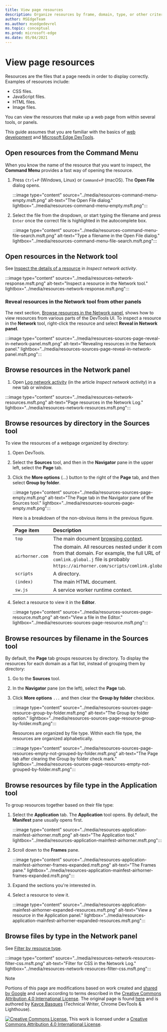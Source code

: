 ```yaml
---
title: View page resources
description: Organize resources by frame, domain, type, or other criteria.
author: MSEdgeTeam
ms.author: msedgedevrel
ms.topic: conceptual
ms.prod: microsoft-edge
ms.date: 05/04/2021
---
```

<!-- Copyright Kayce Basques

   Licensed under the Apache License, Version 2.0 (the "License");
   you may not use this file except in compliance with the License.
   You may obtain a copy of the License at

       https://www.apache.org/licenses/LICENSE-2.0

   Unless required by applicable law or agreed to in writing, software
   distributed under the License is distributed on an "AS IS" BASIS,
   WITHOUT WARRANTIES OR CONDITIONS OF ANY KIND, either express or implied.
   See the License for the specific language governing permissions and
   limitations under the License.  -->
# View page resources

Resources are the files that a page needs in order to display correctly.  Examples of resources include:
*  CSS files.
*  JavaScript files.
*  HTML files.
*  Image files.

You can view the resources that make up a web page from within several tools, or panels.

This guide assumes that you are familiar with the basics of [web development](https://developer.mozilla.org/docs/Learn) and [Microsoft Edge DevTools](../../devtools-guide-chromium/index.md).


<!-- ====================================================================== -->
## Open resources from the Command Menu

When you know the name of the resource that you want to inspect, the **Command Menu** provides a fast way of opening the resource.

1. Press `Ctrl`+`P` (Windows, Linux) or `Command`+`P` (macOS).  The **Open File** dialog opens.

   :::image type="content" source="../media/resources-command-menu-empty.msft.png" alt-text="The Open File dialog." lightbox="../media/resources-command-menu-empty.msft.png":::

1. Select the file from the dropdown, or start typing the filename and press `Enter` once the correct file is highlighted in the autocomplete box.

   :::image type="content" source="../media/resources-command-menu-file-search.msft.png" alt-text="Type a filename in the Open File dialog." lightbox="../media/resources-command-menu-file-search.msft.png":::


<!-- ====================================================================== -->
## Open resources in the Network tool

See [Inspect the details of a resource](../network/index.md#inspect-the-details-of-the-resource) in _Inspect network activity_.
<!--why?-->

<!-- need lead-in -->

:::image type="content" source="../media/resources-network-response.msft.png" alt-text="Inspect a resource in the Network tool." lightbox="../media/resources-network-response.msft.png":::

### Reveal resources in the Network tool from other panels

The next section, [Browse resources in the Network panel](#browse-resources-in-the-network-panel), shows how to view resources from various parts of the DevTools UI.  To inspect a resource in the **Network** tool, right-click the resource and select **Reveal in Network panel**.

:::image type="content" source="../media/resources-sources-page-reveal-in-network-panel.msft.png" alt-text="Revealing resources in the Network panel." lightbox="../media/resources-sources-page-reveal-in-network-panel.msft.png":::


<!-- ====================================================================== -->
## Browse resources in the Network panel

<!-- to do x, -->

1. Open [Log network activity](../network/index.md#log-network-activity) (in the article  _Inspect network activity_) in a new tab or window.

<!-- 1. Do the steps in that section, and then continue below. -->

 <!-- open [link] in a new tab or window, and then continue below.. -->
<!--why?-->

<!-- need lead-in -->

:::image type="content" source="../media/resources-network-resources.msft.png" alt-text="Page resources in the Network Log." lightbox="../media/resources-network-resources.msft.png":::


<!-- ====================================================================== -->
## Browse resources by directory in the Sources tool

To view the resources of a webpage organized by directory:

1. Open DevTools.

1. Select the **Sources** tool, and then in the **Navigator** pane in the upper left, select the **Page** tab.

1. Click the **More options** (...) button to the right of the **Page** tab, and then select **Group by folder**.

   :::image type="content" source="../media/resources-sources-page-empty.msft.png" alt-text="The Page tab in the Navigator pane of the Sources tool." lightbox="../media/resources-sources-page-empty.msft.png":::

    Here is a breakdown of the non-obvious items in the previous figure.

    | Page item | Description |
    |:--- |:--- |
    | `top` | The main document [browsing context](https://developer.mozilla.org/docs/Web/HTML/Element/iframe). |
    | `airhorner.com` | The domain.  All resources nested under it come from that domain.  For example, the full URL of the `comlink.global.j` file is probably `https://airhorner.com/scripts/comlink.global.js`. |
    | `scripts` | A directory. |
    | `(index)` | The main HTML document. |
    | `sw.js` | A service worker runtime context. |

1. Select a resource to view it in the **Editor**.

   :::image type="content" source="../media/resources-sources-page-resource.msft.png" alt-text="View a file in the Editor." lightbox="../media/resources-sources-page-resource.msft.png":::


<!-- ====================================================================== -->
## Browse resources by filename in the Sources tool

By default, the **Page** tab groups resources by directory.  To display the resources for each domain as a flat list, instead of grouping them by directory:

1. Go to the **Sources** tool.

1. In the **Navigator** pane (on the left), select the **Page** tab.

1. Click **More options** `...` and then clear the **Group by folder** checkbox.

   :::image type="content" source="../media/resources-sources-page-resource-group-by-folder.msft.png" alt-text="The Group by folder option." lightbox="../media/resources-sources-page-resource-group-by-folder.msft.png":::

    Resources are organized by file type.  Within each file type, the resources are organized alphabetically.

   :::image type="content" source="../media/resources-sources-page-resources-empty-not-grouped-by-folder.msft.png" alt-text="The Page tab after clearing the Group by folder check mark." lightbox="../media/resources-sources-page-resources-empty-not-grouped-by-folder.msft.png":::


<!-- ====================================================================== -->
## Browse resources by file type in the **Application** tool

To group resources together based on their file type:

1. Select the **Application** tab.  The **Application** tool opens.  By default, the **Manifest** pane usually opens first.

   :::image type="content" source="../media/resources-application-mainfest-airhorner.msft.png" alt-text="The Application tool." lightbox="../media/resources-application-mainfest-airhorner.msft.png":::

1. Scroll down to the **Frames** pane.

   :::image type="content" source="../media/resources-application-mainfest-airhorner-frames-expanded.msft.png" alt-text="The Frames pane." lightbox="../media/resources-application-mainfest-airhorner-frames-expanded.msft.png":::

1. Expand the sections you're interested in.

1. Select a resource to view it.

   :::image type="content" source="../media/resources-application-mainfest-airhorner-expanded-resources.msft.png" alt-text="View a resource in the Application panel." lightbox="../media/resources-application-mainfest-airhorner-expanded-resources.msft.png":::


<!-- ====================================================================== -->
## Browse files by type in the Network panel

See [Filter by resource type](../network/index.md#filter-by-resource-type).

:::image type="content" source="../media/resources-network-resources-filter-css.msft.png" alt-text="Filter for CSS in the Network Log." lightbox="../media/resources-network-resources-filter-css.msft.png":::


<!-- ====================================================================== -->
> [!NOTE]
> Portions of this page are modifications based on work created and [shared by Google](https://developers.google.com/terms/site-policies) and used according to terms described in the [Creative Commons Attribution 4.0 International License](https://creativecommons.org/licenses/by/4.0).
> The original page is found [here](https://developers.google.com/web/tools/chrome-devtools/resources/index) and is authored by [Kayce Basques](https://developers.google.com/web/resources/contributors#kayce-basques) (Technical Writer, Chrome DevTools \& Lighthouse).

[![Creative Commons License.](https://i.creativecommons.org/l/by/4.0/88x31.png)](https://creativecommons.org/licenses/by/4.0)
This work is licensed under a [Creative Commons Attribution 4.0 International License](https://creativecommons.org/licenses/by/4.0).
